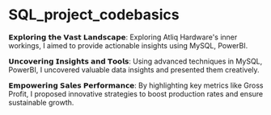# SQL_project_codebasics
𝗘𝘅𝗽𝗹𝗼𝗿𝗶𝗻𝗴 𝘁𝗵𝗲 𝗩𝗮𝘀𝘁 𝗟𝗮𝗻𝗱𝘀𝗰𝗮𝗽𝗲:
Exploring Atliq Hardware's inner workings, I aimed to provide actionable insights using MySQL, PowerBI.

𝗨𝗻𝗰𝗼𝘃𝗲𝗿𝗶𝗻𝗴 𝗜𝗻𝘀𝗶𝗴𝗵𝘁𝘀 𝗮𝗻𝗱 𝗧𝗼𝗼𝗹𝘀:
Using advanced techniques in MySQL, PowerBI, I uncovered valuable data insights and presented them creatively.

𝗘𝗺𝗽𝗼𝘄𝗲𝗿𝗶𝗻𝗴 𝗦𝗮𝗹𝗲𝘀 𝗣𝗲𝗿𝗳𝗼𝗿𝗺𝗮𝗻𝗰𝗲:
By highlighting key metrics like Gross Profit, I proposed innovative strategies to boost production rates and ensure sustainable growth.
